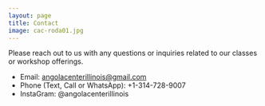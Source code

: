 ```yaml
---
layout: page
title: Contact
image: cac-roda01.jpg
---
```

Please reach out to us with any questions or inquiries related to our classes or workshop offerings. 

- Email: angolacenterillinois@gmail.com
- Phone (Text, Call or WhatsApp): +1-314-728-9007
- InstaGram: @angolacenterillinois
